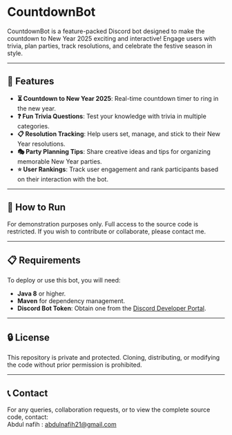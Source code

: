 # **CountdownBot**  
CountdownBot is a feature-packed Discord bot designed to make the countdown to New Year 2025 exciting and interactive! Engage users with trivia, plan parties, track resolutions, and celebrate the festive season in style.

---

## **🎉 Features**
- **⏳ Countdown to New Year 2025**: Real-time countdown timer to ring in the new year.  
- **❓ Fun Trivia Questions**: Test your knowledge with trivia in multiple categories.  
- **📋 Resolution Tracking**: Help users set, manage, and stick to their New Year resolutions.  
- **🎭 Party Planning Tips**: Share creative ideas and tips for organizing memorable New Year parties.  
- **⭐ User Rankings**: Track user engagement and rank participants based on their interaction with the bot.

---

## **📂 How to Run**
For demonstration purposes only. Full access to the source code is restricted. If you wish to contribute or collaborate, please contact me.

---

## **📋 Requirements**
To deploy or use this bot, you will need:
- **Java 8** or higher.  
- **Maven** for dependency management.  
- **Discord Bot Token**: Obtain one from the [Discord Developer Portal](https://discord.com/developers/applications).  

---

## **🔒 License**
This repository is private and protected. Cloning, distributing, or modifying the code without prior permission is prohibited.

---

## **📞 Contact**
For any queries, collaboration requests, or to view the complete source code, contact:  
Abdul nafih : abdulnafih21@gmail.com
